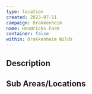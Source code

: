 ```yaml
---
type: location
created: 2023-07-11
campaign: Drakkenheim
name: Hendricks Farm
container: false
within: Drakkenheim Wilds
---
```


## Description


## Sub Areas/Locations

<!-- QueryToSerialize: LIST FROM "TTRPG/Drakkenheim/Locations" WHERE within = "Hendricks Farm" -->

